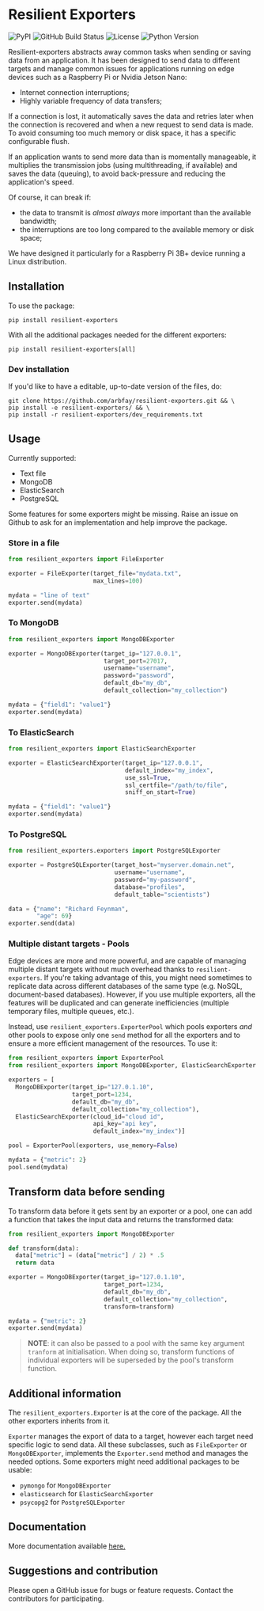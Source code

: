 # Resilient Exporters
![PyPI](https://img.shields.io/pypi/v/resilient-exporters?logo=pypi&logoColor=white&style=for-the-badge)
![GitHub Build Status](https://img.shields.io/github/workflow/status/arbfay/resilient-exporters/Python%20package?logo=github&style=for-the-badge)
![License](https://img.shields.io/github/license/arbfay/resilient-exporters?style=for-the-badge)
![Python Version](https://img.shields.io/badge/3.6+%20-%2314354C.svg?label=PYTHON&style=for-the-badge&logo=python&logoColor=white)

Resilient-exporters abstracts away common tasks when sending or saving data from an application. It has been designed to send data to different targets and manage common issues for applications running on edge devices such as a Raspberry Pi or Nvidia Jetson Nano:
- Internet connection interruptions;
- Highly variable frequency of data transfers;

If a connection is lost, it automatically saves the data and retries later when the connection is recovered and when a new request to send data is made. To avoid consuming too much memory or disk space, it has a specific configurable flush.

If an application wants to send more data than is momentally manageable, it multiplies the transmission jobs (using multithreading, if available) and saves the data (queuing), to avoid back-pressure and reducing the application's speed.

Of course, it can break if:
- the data to transmit is _almost always_ more important than the available bandwidth;
- the interruptions are too long compared to the available memory or disk space;

We have designed it particularly for a Raspberry Pi 3B+ device running a Linux distribution.

## Installation
To use the package:
```
pip install resilient-exporters
```

With all the additional packages needed for the different exporters:
```
pip install resilient-exporters[all]
```

### Dev installation
If you'd like to have a editable, up-to-date version of the files, do:
```
git clone https://github.com/arbfay/resilient-exporters.git && \
pip install -e resilient-exporters/ && \
pip install -r resilient-exporters/dev_requirements.txt
```

## Usage
Currently supported:
- Text file
- MongoDB
- ElasticSearch
- PostgreSQL

Some features for some exporters might be missing. Raise an issue on Github to ask for an implementation and help improve the package.

### Store in a file
```python
from resilient_exporters import FileExporter

exporter = FileExporter(target_file="mydata.txt",
                        max_lines=100)

mydata = "line of text"
exporter.send(mydata)
```

### To MongoDB
```python
from resilient_exporters import MongoDBExporter

exporter = MongoDBExporter(target_ip="127.0.0.1",
                           target_port=27017,
                           username="username",
                           password="password",
                           default_db="my_db",
                           default_collection="my_collection")

mydata = {"field1": "value1"}
exporter.send(mydata)
```

### To ElasticSearch
```python
from resilient_exporters import ElasticSearchExporter

exporter = ElasticSearchExporter(target_ip="127.0.0.1",
                                 default_index="my_index",
                                 use_ssl=True,
                                 ssl_certfile="/path/to/file",
                                 sniff_on_start=True)

mydata = {"field1": "value1"}
exporter.send(mydata)
```

### To PostgreSQL
```python
from resilient_exporters.exporters import PostgreSQLExporter

exporter = PostgreSQLExporter(target_host="myserver.domain.net",
                              username="username",
                              password="my-password",
                              database="profiles",
                              default_table="scientists")

data = {"name": "Richard Feynman",
        "age": 69}
exporter.send(data)
```

### Multiple distant targets - Pools
Edge devices are more and more powerful, and are capable of managing multiple distant targets without much overhead thanks to `resilient-exporters`. If you're taking advantage of this, you might need sometimes to replicate data across different databases of the same type (e.g. NoSQL, document-based databases). However, if you use multiple exporters, all the features will be duplicated and can generate inefficiencies (multiple temporary files, multiple queues, etc.).

Instead, use `resilient_exporters.ExporterPool` which pools exporters _and_ other pools to expose only one `send` method for all the exporters and to ensure a more efficient management of the resources. To use it:
```python
from resilient_exporters import ExporterPool
from resilient_exporters import MongoDBExporter, ElasticSearchExporter

exporters = [
  MongoDBExporter(target_ip="127.0.1.10",
                  target_port=1234,
                  default_db="my_db",
                  default_collection="my_collection"),
  ElasticSearchExporter(cloud_id="cloud id",
                        api_key="api key",
                        default_index="my_index")]

pool = ExporterPool(exporters, use_memory=False)

mydata = {"metric": 2}
pool.send(mydata)
```

## Transform data before sending
To transform data before it gets sent by an exporter or a pool, one can add a function that takes the input data and returns the transformed data:
```python
from resilient_exporters import MongoDBExporter

def transform(data):
  data["metric"] = (data["metric"] / 2) * .5
  return data

exporter = MongoDBExporter(target_ip="127.0.1.10",
                           target_port=1234,
                           default_db="my_db",
                           default_collection="my_collection",
                           transform=transform)

mydata = {"metric": 2}
exporter.send(mydata)
```
>**NOTE**: it can also be passed to a pool with the same key argument `tranform` at initialisation. When doing so, transform functions of individual exporters will be superseded by the pool's transform function.

## Additional information
The `resilient_exporters.Exporter` is at the core of the package. All the other exporters inherits from it.

`Exporter` manages the export of data to a target, however each target need specific logic to send data. All these subclasses, such as `FileExporter` or `MongoDBExporter`, implements the `Exporter.send` method and manages the needed options. Some exporters might need additional packages to be usable:
- `pymongo` for `MongoDBExporter`
- `elasticsearch` for `ElasticSearchExporter`
- `psycopg2` for `PostgreSQLExporter`

## Documentation
More documentation available [here.](https://resilient-exporters.readthedocs.io)

## Suggestions and contribution
Please open a GitHub issue for bugs or feature requests.
Contact the contributors for participating.
